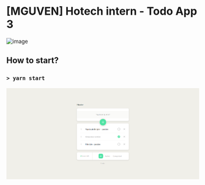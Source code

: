 # [MGUVEN] Hotech intern - Todo App 3

![image](http://www.hotech.company/files/E2D46D32-3B4E-4DDD-8F4A-E5EA526E6D49/imgs/menu_logo.png)


## How to start?

### `> yarn start`

![image](./todo-app.png)

